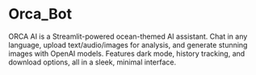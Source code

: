 # Orca_Bot
ORCA AI is a Streamlit-powered ocean-themed AI assistant. Chat in any language, upload text/audio/images for analysis, and generate stunning images with OpenAI models. Features dark mode, history tracking, and download options, all in a sleek, minimal interface.
